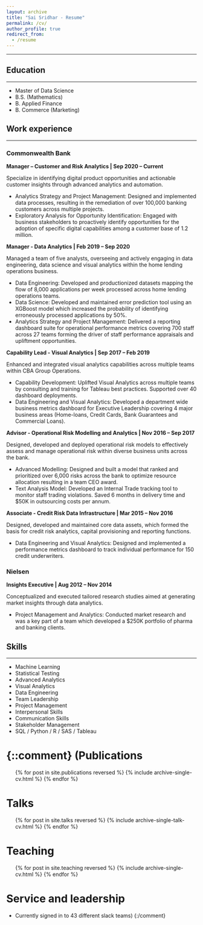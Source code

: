 ```yaml
---
layout: archive
title: "Sai Sridhar - Resume"
permalink: /cv/
author_profile: true
redirect_from:
  - /resume
---
```

_________________________
## Education
_________________________
* Master of Data Science
* B.S. (Mathematics)
* B. Applied Finance
* B. Commerce (Marketing)

## Work experience
_________________________
### Commonwealth Bank
**Manager – Customer and Risk Analytics &#124; Sep 2020 – Current**

  Specialize in identifying digital product opportunities and actionable customer insights through advanced analytics and automation.
  * Analytics Strategy and Project Management: Designed and implemented data processes, resulting in the remediation of over 100,000 banking customers across multiple projects.
  * Exploratory Analysis for Opportunity Identification: Engaged with business stakeholders to proactively identify opportunities for the adoption of specific digital capabilities among a customer base of 1.2 million.
    
**Manager - Data Analytics &#124; Feb 2019 – Sep 2020**

  Managed a team of five analysts, overseeing and actively engaging in data engineering, data science and visual analytics within the home lending operations business.
  * Data Engineering: Developed and productionized datasets mapping the flow of 8,000 applications per week processed across home lending operations teams.
  * Data Science: Developed and maintained error prediction tool using an XGBoost model which increased the probability of identifying erroneously processed applications by 50%.
  * Analytics Strategy and Project Management: Delivered a reporting dashboard suite for operational performance metrics covering 700 staff across 27 teams forming the driver of staff performance appraisals and upliftment opportunities. 

**Capability Lead - Visual Analytics &#124; Sep 2017 – Feb 2019**

  Enhanced and integrated visual analytics capabilities across multiple teams within CBA Group Operations. 
  * Capability Development: Uplifted Visual Analytics across multiple teams by consulting and training for Tableau best practices. Supported over 40 dashboard deployments.
  * Data Engineering and Visual Analytics: Developed a department wide business metrics dashboard for Executive Leadership covering 4 major business areas (Home-loans, Credit Cards, Bank Guarantees and Commercial Loans).
 
**Advisor - Operational Risk Modelling and Analytics &#124; Nov 2016 – Sep 2017**

  Designed, developed and deployed operational risk models to effectively assess and manage operational risk within diverse business units across the bank.
  * Advanced Modelling: Designed and built a model that ranked and prioritized over 6,000 risks across the bank to optimize resource allocation resulting in a team CEO award.
  * Text Analysis Model: Developed an Internal Trade tracking tool to monitor staff trading violations. Saved 6 months in delivery time and $50K in outsourcing costs per annum.

**Associate - Credit Risk Data Infrastructure &#124; Mar 2015 – Nov 2016**

  Designed, developed and maintained core data assets, which formed the basis for credit risk analytics, capital provisioning and reporting functions.
  * Data Engineering and Visual Analytics: Designed and implemented a performance metrics dashboard to track individual performance for 150 credit underwriters.

### Nielsen
**Insights Executive &#124; Aug 2012 – Nov 2014**

  Conceptualized and executed tailored research studies aimed at generating market insights through data analytics.
  * Project Management and Analytics: Conducted market research and was a key part of a team which developed a $250K portfolio of pharma and banking clients.

## Skills
_________________________
*	Machine Learning
*	Statistical Testing
*	Advanced Analytics
*	Visual Analytics
*	Data Engineering
*	Team Leadership
*	Project Management
*	Interpersonal Skills
*	Communication Skills
*	Stakeholder Management
*	SQL / Python / R / SAS / Tableau

{::comment}
(Publications
======
  <ul>{% for post in site.publications reversed %}
    {% include archive-single-cv.html %}
  {% endfor %}</ul>
  
Talks
======
  <ul>{% for post in site.talks reversed %}
    {% include archive-single-talk-cv.html  %}
  {% endfor %}</ul>
  
Teaching
======
  <ul>{% for post in site.teaching reversed %}
    {% include archive-single-cv.html %}
  {% endfor %}</ul>
  
Service and leadership
======
* Currently signed in to 43 different slack teams)
{:/comment}

